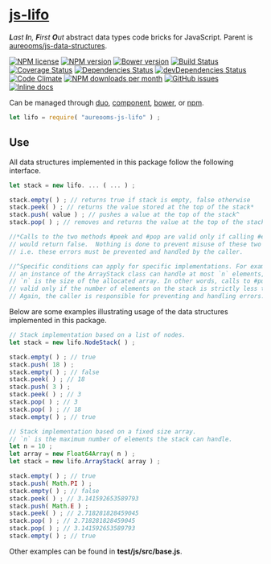 [js-lifo](http://aureooms.github.io/js-lifo)
==

_**L**ast **I**n, **F**irst **O**ut_ abstract data types code bricks for JavaScript. Parent is
[aureooms/js-data-structures](https://github.com/aureooms/js-data-structures).

[![NPM license](http://img.shields.io/npm/l/aureooms-js-lifo.svg?style=flat)](https://raw.githubusercontent.com/aureooms/js-lifo/master/LICENSE)
[![NPM version](http://img.shields.io/npm/v/aureooms-js-lifo.svg?style=flat)](https://www.npmjs.org/package/aureooms-js-lifo)
[![Bower version](http://img.shields.io/bower/v/aureooms-js-lifo.svg?style=flat)](http://bower.io/search/?q=aureooms-js-lifo)
[![Build Status](http://img.shields.io/travis/aureooms/js-lifo.svg?style=flat)](https://travis-ci.org/aureooms/js-lifo)
[![Coverage Status](http://img.shields.io/coveralls/aureooms/js-lifo.svg?style=flat)](https://coveralls.io/r/aureooms/js-lifo)
[![Dependencies Status](http://img.shields.io/david/aureooms/js-lifo.svg?style=flat)](https://david-dm.org/aureooms/js-lifo#info=dependencies)
[![devDependencies Status](http://img.shields.io/david/dev/aureooms/js-lifo.svg?style=flat)](https://david-dm.org/aureooms/js-lifo#info=devDependencies)
[![Code Climate](http://img.shields.io/codeclimate/github/aureooms/js-lifo.svg?style=flat)](https://codeclimate.com/github/aureooms/js-lifo)
[![NPM downloads per month](http://img.shields.io/npm/dm/aureooms-js-lifo.svg?style=flat)](https://www.npmjs.org/package/aureooms-js-lifo)
[![GitHub issues](http://img.shields.io/github/issues/aureooms/js-lifo.svg?style=flat)](https://github.com/aureooms/js-lifo/issues)
[![Inline docs](http://inch-ci.org/github/aureooms/js-lifo.svg?branch=master&style=shields)](http://inch-ci.org/github/aureooms/js-lifo)

Can be managed through [duo](https://github.com/duojs/duo),
[component](https://github.com/componentjs/component),
[bower](https://github.com/bower/bower), or
[npm](https://github.com/npm/npm).

```js
let lifo = require( "aureooms-js-lifo" ) ;
```

## Use

All data structures implemented in this package follow the following interface.

```js
let stack = new lifo. ... ( ... ) ;

stack.empty( ) ; // returns true if stack is empty, false otherwise
stack.peek( ) ; // returns the value stored at the top of the stack*
stack.push( value ) ; // pushes a value at the top of the stack^
stack.pop( ) ; // removes and returns the value at the top of the stack*

//*Calls to the two methods #peek and #pop are valid only if calling #empty
// would return false.  Nothing is done to prevent misuse of these two methods,
// i.e. these errors must be prevented and handled by the caller.

//^Specific conditions can apply for specific implementations. For example,
// an instance of the ArrayStack class can handle at most `n` elements, where
// `n` is the size of the allocated array. In other words, calls to #push are
// valid only if the number of elements on the stack is strictly less than `n`.
// Again, the caller is responsible for preventing and handling errors.
```

Below are some examples illustrating usage of the data structures implemented
in this package.

```js
// Stack implementation based on a list of nodes.
let stack = new lifo.NodeStack( ) ;

stack.empty( ) ; // true
stack.push( 18 ) ;
stack.empty( ) ; // false
stack.peek( ) ; // 18
stack.push( 3 ) ;
stack.peek( ) ; // 3
stack.pop( ) ; // 3
stack.pop( ) ; // 18
stack.empty( ) ; // true
```

```js
// Stack implementation based on a fixed size array.
// `n` is the maximum number of elements the stack can handle.
let n = 10 ;
let array = new Float64Array( n ) ;
let stack = new lifo.ArrayStack( array ) ;

stack.empty( ) ; // true
stack.push( Math.PI ) ;
stack.empty( ) ; // false
stack.peek( ) ; // 3.141592653589793
stack.push( Math.E ) ;
stack.peek( ) ; // 2.718281828459045
stack.pop( ) ; // 2.718281828459045
stack.pop( ) ; // 3.141592653589793
stack.empty( ) ; // true
```

Other examples can be found in **test/js/src/base.js**.
